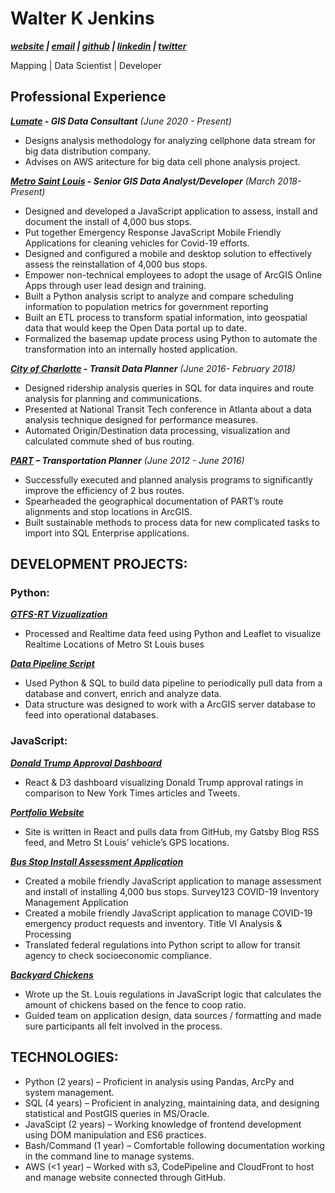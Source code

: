 # Walter K Jenkins

***[website](walterkjenkins.com) | [email](mailto:walter.k.jenkins@gmail.com) | [github](git.walterkjenkins.com) | [linkedin](linkedin.walterkjenkins.com) | [twitter](twitter.walterkjenkins.com)***

 Mapping | Data Scientist | Developer 

## Professional Experience

***[Lumate](http://www.lumate.com/) - GIS Data Consultant*** _(June 2020 - Present)_ 
- Designs analysis methodology for analyzing cellphone data stream for big data distribution company.
- Advises on AWS aritecture for big data cell phone analysis project.


***[Metro Saint Louis](https://www.metrostlouis.org/) -  Senior GIS Data Analyst/Developer*** _(March 2018- Present)_
- Designed and developed a JavaScript application to assess, install and document the install of 4,000 bus stops.
- Put together Emergency Response JavaScript Mobile Friendly Applications for cleaning vehicles for Covid-19 efforts. 
- Designed and configured a mobile and desktop solution to effectively assess the reinstallation of 4,000 bus stops.
- Empower non-technical employees to adopt the usage of ArcGIS Online Apps through user lead design and training.
- Built a Python analysis script to analyze and compare scheduling information to population metrics for government reporting
- Built an ETL process to transform spatial information, into geospatial data that would keep the Open Data portal up to date.
- Formalized the basemap update process using Python to automate the transformation into an internally hosted application.


***[City of Charlotte](https://charlottenc.gov/Pages/Home.aspx) - Transit Data Planner*** _(June 2016- February 2018)_
- Designed ridership analysis queries in SQL for data inquires and route analysis for planning and communications.
- Presented at National Transit Tech conference in Atlanta about a data analysis technique designed for performance measures. 
- Automated Origin/Destination data processing, visualization and calculated commute shed of bus routing. 

***[PART](https://www.partnc.org/) – Transportation Planner***	_(June 2012 - June 2016)_
- Successfully executed and planned analysis programs to significantly improve the efficiency of 2 bus routes. 
- Spearheaded the geographical documentation of PART’s route alignments and stop locations in ArcGIS. 
- Built sustainable methods to process data for new complicated tasks to import into SQL Enterprise applications. 


## DEVELOPMENT PROJECTS: 
### Python:
***[GTFS-RT Vizualization](https://github.com/AvidDabbler/GTFSRT-parsing)***
- Processed and Realtime data feed using Python and Leaflet to visualize Realtime Locations of Metro St Louis buses

***[Data Pipeline Script](https://github.com/AvidDabbler/MetroSTL-Esri-ETL)***
- Used Python & SQL to build data pipeline to periodically pull data from a database and convert, enrich and analyze data.
- Data structure was designed to work with a ArcGIS server database to feed into operational databases. 
### JavaScript:
***[Donald Trump Approval Dashboard](https://www.walterkjenkins.com/trump-approval/)***
- React & D3 dashboard visualizing Donald Trump approval ratings in comparison to New York Times articles and Tweets.

***[Portfolio Website](https://www.walterkjenkins.com)***
- Site is written in React and pulls data from GitHub, my Gatsby Blog RSS feed, and Metro St Louis’ vehicle’s GPS locations. 

***[Bus Stop Install Assessment Application]()***
- Created a mobile friendly JavaScript application to manage assessment and install of installing 4,000 bus stops. 
Survey123 COVID-19 Inventory Management Application
- Created a mobile friendly JavaScript application to manage COVID-19 emergency product requests and inventory.
   Title VI Analysis & Processing
- Translated federal regulations into Python script to allow for transit agency to check socioeconomic compliance.

***[Backyard Chickens](https://github.com/OpenSTL/backyard-chickens)***
- Wrote up the St. Louis regulations in JavaScript logic that calculates the amount of chickens based on the fence to coop ratio.
- Guided team on application design, data sources / formatting and made sure participants all felt involved in the process.

## TECHNOLOGIES:
- Python (2 years)  – Proficient in analysis using Pandas, ArcPy and system management.
- SQL (4 years) – Proficient in analyzing, maintaining data, and designing statistical and PostGIS queries in MS/Oracle.
- JavaScipt (2 years) – Working knowledge of frontend development using DOM manipulation and ES6 practices.
- Bash/Command  (1 year) – Comfortable following documentation working in the command line to manage systems.
- AWS (<1 year) – Worked with s3, CodePipeline and CloudFront to host and manage website connected through GitHub.




<!-- ### Footer

Last updated: August 2020 -->


